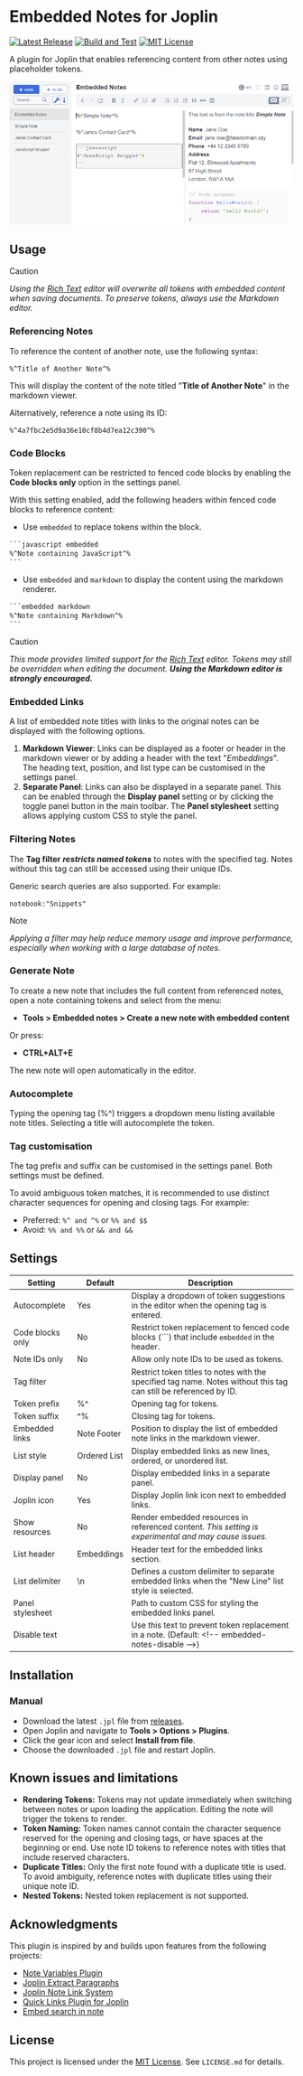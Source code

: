 # Embedded Notes for Joplin

[![Latest Release](https://img.shields.io/github/v/release/njobnz/joplin-plugin-embedded-notes?logo=joplin&label=plugin&color=1071D3)](https://github.com/njobnz/joplin-plugin-embedded-notes/releases/latest) [![Build and Test](https://img.shields.io/github/actions/workflow/status/njobnz/joplin-plugin-embedded-notes/test.yml)](https://github.com/njobnz/joplin-plugin-embedded-notes/actions/workflows/test.yml) [![MIT License](https://img.shields.io/github/license/njobnz/joplin-plugin-embedded-notes)](https://opensource.org/licenses/MIT)

A plugin for Joplin that enables referencing content from other notes using placeholder tokens.

![screenshot.png](https://raw.githubusercontent.com/njobnz/joplin-plugin-embedded-notes/refs/heads/main/docs/screenshot.png)

## Usage

> [!CAUTION]  
> *Using the [Rich Text](https://joplinapp.org/help/apps/rich_text_editor/) editor will overwrite all tokens with embedded content when saving documents. To preserve tokens, always use the Markdown editor.*

### Referencing Notes

To reference the content of another note, use the following syntax:

```text
%^Title of Another Note^%
```

This will display the content of the note titled "**Title of Another Note**" in the markdown viewer.

Alternatively, reference a note using its ID:

```text
%^4a7fbc2e5d9a36e10cf8b4d7ea12c390^%
```

### Code Blocks

Token replacement can be restricted to fenced code blocks by enabling the **Code blocks only** option in the settings panel.

With this setting enabled, add the following headers within fenced code blocks to reference content:

- Use `embedded` to replace tokens within the block.

````text
```javascript embedded
%^Note containing JavaScript^%
```
````

- Use `embedded` and `markdown` to display the content using the markdown renderer.

````text
```embedded markdown
%^Note containing Markdown^%
```
````

> [!CAUTION]
> *This mode provides limited support for the [Rich Text](https://joplinapp.org/help/apps/rich_text_editor/) editor. Tokens may still be overridden when editing the document. **Using the Markdown editor is strongly encouraged.***

### Embedded Links

A list of embedded note titles with links to the original notes can be displayed with the following options.

1. **Markdown Viewer**:
Links can be displayed as a footer or header in the markdown viewer or by adding a header with the text "*Embeddings*". The heading text, position, and list type can be customised in the settings panel.
2. **Separate Panel**:
Links can also be displayed in a separate panel. This can be enabled through the **Display panel** setting or by clicking the toggle panel button in the main toolbar. The **Panel stylesheet** setting allows applying custom CSS to style the panel.

### Filtering Notes

The **Tag filter** ***restricts named tokens*** to notes with the specified tag. Notes without this tag can still be accessed using their unique IDs.

Generic search queries are also supported. For example:

```text
notebook:"Snippets"
```

> [!NOTE]
> *Applying a filter may help reduce memory usage and improve performance, especially when working with a large database of notes.*

### Generate Note

To create a new note that includes the full content from referenced notes, open a note containing tokens and select from the menu:

- **Tools > Embedded notes > Create a new note with embedded content**

Or press:

- **CTRL+ALT+E**

The new note will open automatically in the editor.

### Autocomplete

Typing the opening tag (%^) triggers a dropdown menu listing available note titles. Selecting a title will autocomplete the token.

### Tag customisation

The tag prefix and suffix can be customised in the settings panel. Both settings must be defined.

To avoid ambiguous token matches, it is recommended to use distinct character sequences for opening and closing tags. For example:

- Preferred: `%^ and ^%` or `%% and $$`
- Avoid: `%% and %%` or `&& and &&`

## Settings

| Setting          | Default      | Description                                                                                                       |
| ---------------- | ------------ | ----------------------------------------------------------------------------------------------------------------- |
| Autocomplete     | Yes          | Display a dropdown of token suggestions in the editor when the opening tag is entered.                            |
| Code blocks only | No           | Restrict token replacement to fenced code blocks (\`\`\`) that include `embedded` in the header.                  |
| Note IDs only    | No           | Allow only note IDs to be used as tokens.                                                                         |
| Tag filter       |              | Restrict token titles to notes with the specified tag name. Notes without this tag can still be referenced by ID. |
| Token prefix     | %^           | Opening tag for tokens.                                                                                           |
| Token suffix     | ^%           | Closing tag for tokens.                                                                                           |
| Embedded links   | Note Footer  | Position to display the list of embedded note links in the markdown viewer.                                       |
| List style       | Ordered List | Display embedded links as new lines, ordered, or unordered list.                                                  |
| Display panel    | No           | Display embedded links in a separate panel.                                                                       |
| Joplin icon      | Yes          | Display Joplin link icon next to embedded links.                                                                  |
| Show resources   | No           | Render embedded resources in referenced content. *This setting is experimental and may cause issues.*             |
| List header      | Embeddings   | Header text for the embedded links section.                                                                       |
| List delimiter   | \\n          | Defines a custom delimiter to separate embedded links when the "New Line" list style is selected.                 |
| Panel stylesheet |              | Path to custom CSS for styling the embedded links panel.                                                          |
| Disable text     |              | Use this text to prevent token replacement in a note. (Default: \<!-- embedded-notes-disable -->)                 |

## Installation
<!--
### Automatic

- Open Joplin and navigate to **Tools > Options > Plugins**.
- Search for **"Embedded Notes"** and click **Install**.
- Restart Joplin to enable the plugin.
-->
### Manual

- Download the latest `.jpl` file from [releases](https://github.com/njobnz/joplin-plugin-embedded-notes/releases/latest).
- Open Joplin and navigate to **Tools > Options > Plugins**.
- Click the gear icon and select **Install from file**.
- Choose the downloaded `.jpl` file and restart Joplin.

## Known issues and limitations

- **Rendering Tokens:** Tokens may not update immediately when switching between notes or upon loading the application. Editing the note will trigger the tokens to render.
- **Token Naming:** Token names cannot contain the character sequence reserved for the opening and closing tags, or have spaces at the beginning or end. Use note ID tokens to reference notes with titles that include reserved characters.
- **Duplicate Titles:** Only the first note found with a duplicate title is used. To avoid ambiguity, reference notes with duplicate titles using their unique note ID.
- **Nested Tokens:** Nested token replacement is not supported.

## Acknowledgments

This plugin is inspired by and builds upon features from the following projects:

- [Note Variables Plugin](https://github.com/DanteCoder/JoplinPluginNoteVariables)
- [Joplin Extract Paragraphs](https://github.com/djsudduth/joplin-plugin-paragraph-extractor)
- [Joplin Note Link System](https://github.com/ylc395/joplin-plugin-note-link-system)
- [Quick Links Plugin for Joplin](https://github.com/roman-r-m/joplin-plugin-quick-links)
- [Embed search in note](https://github.com/ambrt/joplin-plugin-embed-search)

## License

This project is licensed under the [MIT License](LICENSE.md). See `LICENSE.md` for details.
